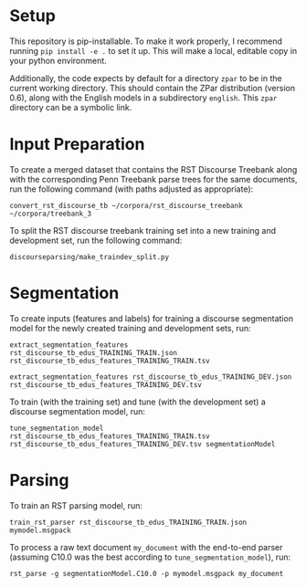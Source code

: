 
Setup
=====

This repository is pip-installable.  To make it work properly, I recommend running `pip install -e .` to set it up.  This will make a local, editable copy in your python environment.

Additionally, the code expects by default for a directory `zpar` to be in the current working directory.  This should contain the ZPar distribution (version 0.6), along with the English models in a subdirectory `english`.  This `zpar` directory can be a symbolic link.

Input Preparation
=================

To create a merged dataset that contains the RST Discourse Treebank along with the corresponding Penn Treebank parse trees for the same documents, run the following command (with paths adjusted as appropriate):

```
convert_rst_discourse_tb ~/corpora/rst_discourse_treebank ~/corpora/treebank_3
```

To split the RST discourse treebank training set into a new training and development set, run the following command:

```
discourseparsing/make_traindev_split.py
```

Segmentation
============

To create inputs (features and labels) for training a discourse segmentation model for the newly created training and development sets, run:

```
extract_segmentation_features rst_discourse_tb_edus_TRAINING_TRAIN.json rst_discourse_tb_edus_features_TRAINING_TRAIN.tsv

extract_segmentation_features rst_discourse_tb_edus_TRAINING_DEV.json rst_discourse_tb_edus_features_TRAINING_DEV.tsv
```

To train (with the training set) and tune (with the development set) a discourse segmentation model, run:

```
tune_segmentation_model rst_discourse_tb_edus_features_TRAINING_TRAIN.tsv rst_discourse_tb_edus_features_TRAINING_DEV.tsv segmentationModel
```

Parsing
=======

To train an RST parsing model, run:

```
train_rst_parser rst_discourse_tb_edus_TRAINING_TRAIN.json mymodel.msgpack
```

To process a raw text document `my_document` with the end-to-end parser (assuming C10.0 was the best according to `tune_segmentation_model`), run:

```
rst_parse -g segmentationModel.C10.0 -p mymodel.msgpack my_document
```
